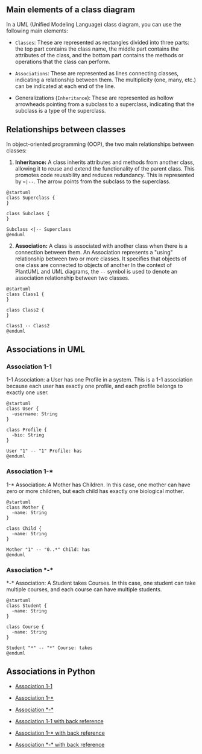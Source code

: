 
```table-of-contents
```

## Main elements of a class diagram

In a UML (Unified Modeling Language) class diagram, you can use the following main elements:

- `Classes`: These are represented as rectangles divided into three parts: the top part contains the class name, the middle part contains the attributes of the class, and the bottom part contains the methods or operations that the class can perform.

- `Associations`: These are represented as lines connecting classes, indicating a relationship between them. The multiplicity (one, many, etc.) can be indicated at each end of the line.

- Generalizations (`Inheritance`): These are represented as hollow arrowheads pointing from a subclass to a superclass, indicating that the subclass is a type of the superclass.

## Relationships between classes

In object-oriented programming (OOP), the two main relationships between classes:

1. **Inheritance:** A class inherits attributes and methods from another class, allowing it to reuse and extend the functionality of the parent class. This promotes code reusability and reduces redundancy. This is represented by `<|--`. The arrow points from the subclass to the superclass.

```plantuml
@startuml
class Superclass {
}

class Subclass {
}

Subclass <|-- Superclass
@enduml
```

2. **Association:** A class is associated with another class when there is a connection between them. An Association represents a "using" relationship between two or more classes. It specifies that objects of one class are connected to objects of another In the context of PlantUML and UML diagrams, the `--` symbol is used to denote an association relationship between two classes.

```plantuml
@startuml
class Class1 {
}

class Class2 {
}

Class1 -- Class2
@enduml
```

## Associations in UML

### Association 1-1
1-1 Association: a User has one Profile in a system. This is a 1-1 association because each user has exactly one profile, and each profile belongs to exactly one user.

```plantuml
@startuml
class User {
  -username: String
}

class Profile {
  -bio: String
}

User "1" -- "1" Profile: has
@enduml
```

### Association 1-*
1-* Association: A Mother has Children. In this case, one mother can have zero or more children, but each child has exactly one biological mother.

```plantuml
@startuml
class Mother {
  -name: String
}

class Child {
  -name: String
}

Mother "1" -- "0..*" Child: has
@enduml
```

### Association \*-\*
\*-\* Association: A Student takes Courses. In this case, one student can take multiple courses, and each course can have multiple students.

```plantuml
@startuml
class Student {
  -name: String
}

class Course {
  -name: String
}

Student "*" -- "*" Course: takes
@enduml
```


## Associations in Python

- [Association 1-1](association11.py)
- [Association 1-*](association1N.py)
- [Association \*-\*](associationNN.py)

- [Association 1-1 with back reference](association11_back_reference.py)
- [Association 1-* with back reference](association1N_back_reference.py)
- [Association \*-\* with back reference](associationNN_back_reference.py)
